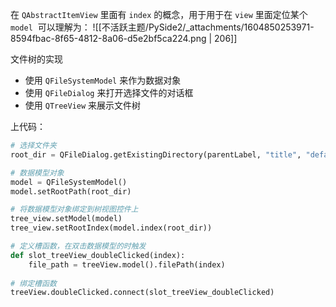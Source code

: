在 `QAbstractItemView` 里面有 `index` 的概念，用于用于在 `view` 里面定位某个 `model` 
可以理解为：
![[不活跃主题/PySide2/_attachments/1604850253971-8594fbac-8f65-4812-8a06-d5e2bf5ca224.png | 206]]

文件树的实现

- 使用 `QFileSystemModel` 来作为数据对象
- 使用 `QFileDialog` 来打开选择文件的对话框
- 使用 `QTreeView` 来展示文件树

上代码：
```python
# 选择文件夹
root_dir = QFileDialog.getExistingDirectory(parentLabel, "title", "default_dir")

# 数据模型对象
model = QFileSystemModel()
model.setRootPath(root_dir)

# 将数据模型对象绑定到树视图控件上
tree_view.setModel(model)
tree_view.setRootIndex(model.index(root_dir))

# 定义槽函数，在双击数据模型的时触发
def slot_treeView_doubleClicked(index):
    file_path = treeView.model().filePath(index)
    
# 绑定槽函数
treeView.doubleClicked.connect(slot_treeView_doubleClicked)
```


